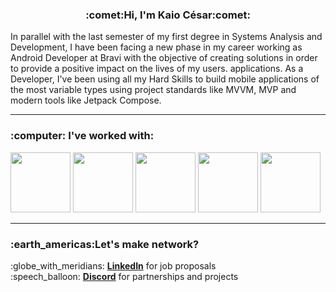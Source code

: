 <h3 align="center">:comet:Hi, I'm Kaio César:comet:</h3>

In parallel with the last semester of my first degree in Systems Analysis and Development, I have been facing a new phase in my career working as Android Developer at Bravi with the objective of creating solutions in order to provide a positive impact on the lives of my users. applications. As a Developer, I've been using all my Hard Skills to build mobile applications of the most variable types using project standards like MVVM, MVP and modern tools like Jetpack Compose.
<hr>

<h3>:computer: I've worked with:</h3>
<div>
    <img width="96" src="https://cdn.jsdelivr.net/gh/devicons/devicon/icons/androidstudio/androidstudio-original-wordmark.svg" />
    <img width="96" src="https://cdn.jsdelivr.net/gh/devicons/devicon/icons/kotlin/kotlin-original-wordmark.svg" />
    <img width="96" src="https://cdn.jsdelivr.net/gh/devicons/devicon/icons/sqlite/sqlite-original-wordmark.svg" />
    <img width="96" src="https://cdn.jsdelivr.net/gh/devicons/devicon/icons/gradle/gradle-plain-wordmark.svg" />
    <img width="96" src="https://cdn.jsdelivr.net/gh/devicons/devicon/icons/git/git-original-wordmark.svg" />
</div>
<hr>

<h3>:earth_americas:Let's make network?</h3>
<p>
:globe_with_meridians: <a href="https://www.linkedin.com/in/kaioribeiro/"><b>LinkedIn</b></a> for job proposals <br>
:speech_balloon: <a href="Kaio#9502"><b>Discord</b></a> for partnerships and projects <br>
</p>
